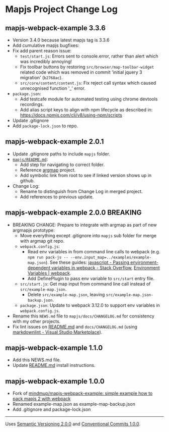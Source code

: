 # Mapjs Project Change Log

## mapjs-webpack-example 3.3.6

- Version 3.4.0 because latest mapjs tag is 3.3.6
- Add cumulative mapjs bugfixes:
- Fix add parent reason issue:
    - `test/start.js`: Errors sent to console.error, rather than alert which was incredibly annoying!
    - Fix toolbar buttons by restoring `src/browser/map-toolbar-widget` related code which was removed in commit 'initial jquery 3 migration' (`b2768ac`).
    - `src/core/content/content.js`: Fix reject call syntax which caused unrecognised function '_' error.
- `package.json`:
  - Add testcafe module for automated testing using chrome devtools recordings.
  - Add alias script keys to align with npm lifecycle as described in: <https://docs.npmjs.com/cli/v8/using-npm/scripts>
- Update .gitignore
- Add `package-lock.json` to repo.

## mapjs-webpack-example 2.0.1

- Update .gitignore paths to include `mapjs` folder.
- [`mapjs/README.md`](../README.md):
  - Add step for navigating to correct folder.
  - Reference [argmap](https://github.com/s6mike/argmap/tree/master) project.
  - Add symbolic link from root to see if linked version shows up in github.
- Change Log:
  - Rename to distinguish from Change Log in merged project.
  - Add references to previous update.

## mapjs-webpack-example 2.0.0 BREAKING

- BREAKING CHANGE: Prepare to integrate with argmap as part of new argmapjs prototype:
  - Move everything except .gitignore into `mapjs` sub folder for merge with argmap git repo.
  - `webpack.config.js`:
    - Read env variables in from command line calls to webpack (e.g. `npm run pack-js -- --env.input_map=../examples/example-map.json`).
        See these guides: [javascript - Passing environment-dependent variables in webpack - Stack Overflow](https://stackoverflow.com/questions/30030031/passing-environment-dependent-variables-in-webpack), [Environment Variables | webpack](https://webpack.js.org/guides/environment-variables/).
    - Add DefinePlugin to pass env variable to `src/start` entry file.
  - `src/start.js`: Get map input from command line call instead of `src/example-map.json`.
    - Delete `src/example-map.json`, leaving `src/example-map.json-backup.json`.
  - `package.json`: Update to webpack 3.12.0 to support env variables in `webpack.config.js`.
- Rename this `NEWS.md` file to `mapjs/docs/CHANGELOG.md` for consistency with my other projects.
- Fix lint issues on [README.md](../README) and `docs/CHANGELOG.md` (using [markdownlint - Visual Studio Marketplace](https://marketplace.visualstudio.com/items?itemName=DavidAnson.vscode-markdownlint)).

## mapjs-webpack-example 1.1.0

- Add this NEWS.md file.
- Update [README.md](../README) install instructions.

## mapjs-webpack-example 1.0.0

- Fork of [mindmup/mapjs-webpack-example: simple example how to pack mapjs 2 with webpack](https://github.com/mindmup/mapjs-webpack-example)
- Renamed example-map.json as example-map-backup.json
- Add .gitignore and package-lock.json

----------------

Uses [Semantic Versioning 2.0.0](https://semver.org/) and [Conventional Commits 1.0.0](https://www.conventionalcommits.org/en/v1.0.0/).
